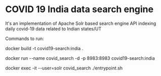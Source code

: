 # COVID 19 India data search engine

It's an implementation of Apache Solr based search engine API indexing daily covid-19 data related to Indian states/UT

Commands to run:

docker build -t covid19-search:india .

docker run --name covid_search -d -p 8983:8983 covid19-search:india

docker exec -it --user=solr covid_search ./entrypoint.sh
